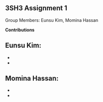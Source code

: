**3SH3 Assignment 1**
-

Group Members: Eunsu Kim, Momina Hassan



**Contributions**

Eunsu Kim:
- 
-
-


Momina Hassan: 
- 
- 
- 
